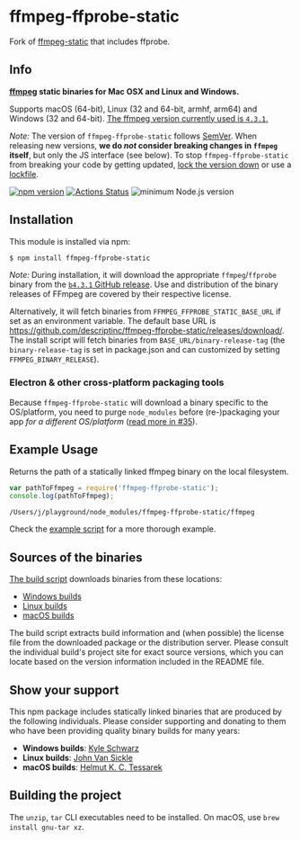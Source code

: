 # ffmpeg-ffprobe-static

Fork of [ffmpeg-static](https://github.com/eugeneware/ffmpeg-static) that includes ffprobe.

## Info

**[ffmpeg](https://ffmpeg.org) static binaries for Mac OSX and Linux and Windows.**

Supports macOS (64-bit), Linux (32 and 64-bit, armhf, arm64) and Windows (32 and 64-bit). [The ffmpeg version currently used is `4.3.1`.](https://github.com/descriptinc/ffmpeg-ffprobe-static/releases/tag/b4.3.1)

*Note:* The version of `ffmpeg-ffprobe-static` follows [SemVer](http://semver.org). When releasing new versions, **we do *not* consider breaking changes in `ffmpeg` itself**, but only the JS interface (see below). To stop `ffmpeg-ffprobe-static` from breaking your code by getting updated, [lock the version down](https://docs.npmjs.com/files/package.json#dependencies) or use a [lockfile](https://docs.npmjs.com/files/package-lock.json).

[![npm version](https://img.shields.io/npm/v/ffmpeg-ffprobe-static.svg)](https://www.npmjs.com/package/ffmpeg-ffprobe-static)
[![Actions Status](https://github.com/descriptinc/ffmpeg-ffprobe-static/workflows/test/badge.svg)](https://github.com/descriptinc/ffmpeg-ffprobe-static/actions)
![minimum Node.js version](https://img.shields.io/node/v/ffmpeg-ffprobe-static.svg)

## Installation

This module is installed via npm:

``` bash
$ npm install ffmpeg-ffprobe-static
```

*Note:* During installation, it will download the appropriate `ffmpeg`/`ffprobe` binary from the [`b4.3.1` GitHub release](https://github.com/descriptinc/ffmpeg-ffprobe-static/releases/tag/b4.3.1). Use and distribution of the binary releases of FFmpeg are covered by their respective license.

Alternatively, it will fetch binaries from `FFMPEG_FFPROBE_STATIC_BASE_URL` if set as an environment variable. The default base URL is https://github.com/descriptinc/ffmpeg-ffprobe-static/releases/download/. The install script will fetch binaries from `BASE_URL/binary-release-tag` (the `binary-release-tag` is set in package.json and can customized by setting `FFMPEG_BINARY_RELEASE`).


### Electron & other cross-platform packaging tools

Because `ffmpeg-ffprobe-static` will download a binary specific to the OS/platform, you need to purge `node_modules` before (re-)packaging your app *for a different OS/platform* ([read more in #35](https://github.com/eugeneware/ffmpeg-static/issues/35#issuecomment-630225392)).

## Example Usage

Returns the path of a statically linked ffmpeg binary on the local filesystem.

``` js
var pathToFfmpeg = require('ffmpeg-ffprobe-static');
console.log(pathToFfmpeg);
```

```
/Users/j/playground/node_modules/ffmpeg-ffprobe-static/ffmpeg
```

Check the [example script](example.js) for a more thorough example.

## Sources of the binaries

[The build script](build/index.sh) downloads binaries from these locations:

- [Windows builds](https://ffmpeg.zeranoe.com/builds/win64/static/)
- [Linux builds](https://johnvansickle.com/ffmpeg/)
- [macOS builds](https://evermeet.cx/pub/ffmpeg/)

The build script extracts build information and (when possible) the license file from the downloaded package or the distribution server. Please consult the individual build's project site for exact source versions, which you can locate based on the version information included in the README file.

## Show your support

This npm package includes statically linked binaries that are produced by the following individuals. Please consider supporting and donating to them who have been providing quality binary builds for many years:

- **Windows builds**: [Kyle Schwarz](https://ffmpeg.zeranoe.com/builds/)
- **Linux builds**: [John Van Sickle](https://www.johnvansickle.com/ffmpeg/)
- **macOS builds**: [Helmut K. C. Tessarek](https://evermeet.cx/ffmpeg/#donations)

## Building the project

The `unzip`, `tar` CLI executables need to be installed. On macOS, use `brew install gnu-tar xz`.
